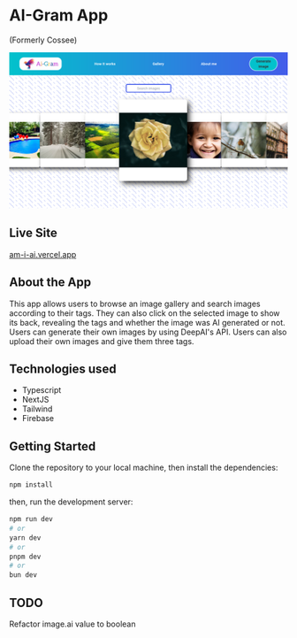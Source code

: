 # AI-Gram App

(Formerly Cossee)

<img src="/public/screenshot.png">

## Live Site

<a href="https://am-i-ai.vercel.app/" target="_blank">am-i-ai.vercel.app</a>

## About the App

This app allows users to browse an image gallery and search images according to their tags. They can also click on the selected image to show its back, revealing the tags and whether the image was AI generated or not. Users can generate their own images by using DeepAI's API. Users can also upload their own images and give them three tags.

## Technologies used

- Typescript
- NextJS
- Tailwind
- Firebase

## Getting Started

Clone the repository to your local machine, then install the dependencies:

```bash
npm install
```

then, run the development server:

```bash
npm run dev
# or
yarn dev
# or
pnpm dev
# or
bun dev
```

## TODO

Refactor image.ai value to boolean
